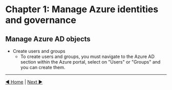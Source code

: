 # Chapter 1: Manage Azure identities and governance
## Manage Azure AD objects
- Create users and groups
    - To create users and groups, you must navigate to the Azure AD section within the Azure portal, select on "Users" or "Groups" and you can create them.

___
[ ◀︎ Home](../README.md)  | [Next ▶︎ ](/Chapter%202/)